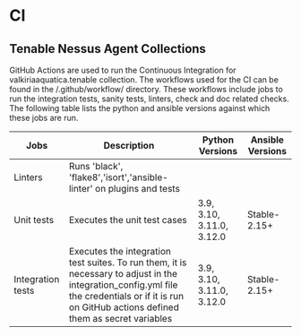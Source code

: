 # CI

## Tenable Nessus Agent Collections

GitHub Actions are used to run the Continuous Integration for valkiriaaquatica.tenable collection. The workflows used for the CI can be found in the /.github/workflow/ directory. These workflows include jobs to run the  integration tests, sanity tests, linters, check and doc related checks. The following table lists the python and ansible versions against which these jobs are run.

| Jobs | Description | Python Versions | Ansible Versions |
| ------ |-------| ------ | -----------|
| Linters | Runs 'black', 'flake8','isort','ansible-linter' on plugins and tests
| Unit tests | Executes the unit test cases | 3.9, 3.10, 3.11.0, 3.12.0 | Stable-2.15+ |
| Integration tests | Executes the integration test suites. To run them, it is necessary to adjust in the integration_config.yml file the credentials or if it is run on GitHub actions defined them as secret variables | 3.9, 3.10, 3.11.0, 3.12.0 | Stable-2.15+ |
